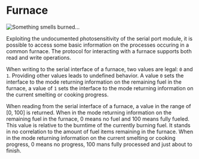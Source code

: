 # Furnace

![Something smells burned...](block:minecraft:furnace)

Exploiting the undocumented photosensitivity of the serial port module, it is possible to access some basic information on the processes occuring in a common furnace. The protocol for interacting with a furnace supports both read and write operations.

When writing to the serial interface of a furnace, two values are legal: `0` and `1`. Providing other values leads to undefined behavior. A value `0` sets the interface to the mode returning information on the remaining fuel in the furnace, a value of `1` sets the interface to the mode returning information on the current smelting or cooking progress.

When reading from the serial interface of a furnace, a value in the range of [0, 100] is returned. When in the mode returning information on the remaining fuel in the furnace, 0 means no fuel and 100 means fully fueled. This value is relative to the burntime of the currently burning fuel. It stands in no correlation to the amount of fuel items remaining in the furnace. When in the mode returning information on the current smelting or cooking progress, 0 means no progress, 100 mans fully processed and just about to finish.
